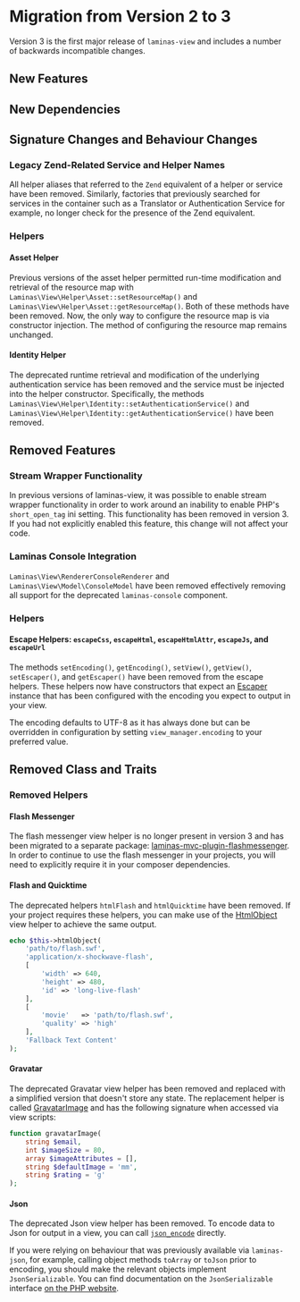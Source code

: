 # Migration from Version 2 to 3

Version 3 is the first major release of `laminas-view` and includes a number of backwards incompatible changes.

## New Features

## New Dependencies

## Signature Changes and Behaviour Changes

### Legacy Zend-Related Service and Helper Names

All helper aliases that referred to the `Zend` equivalent of a helper or service have been removed.
Similarly, factories that previously searched for services in the container such as a Translator or Authentication Service for example, no longer check for the presence of the Zend equivalent.

### Helpers

#### Asset Helper

Previous versions of the asset helper permitted run-time modification and retrieval of the resource map with `Laminas\View\Helper\Asset::setResourceMap()` and `Laminas\View\Helper\Asset::getResourceMap()`.
Both of these methods have been removed.
Now, the only way to configure the resource map is via constructor injection.
The method of configuring the resource map remains unchanged.

#### Identity Helper

The deprecated runtime retrieval and modification of the underlying authentication service has been removed and the service must be injected into the helper constructor.
Specifically, the methods `Laminas\View\Helper\Identity::setAuthenticationService()` and `Laminas\View\Helper\Identity::getAuthenticationService()` have been removed.

## Removed Features

### Stream Wrapper Functionality

In previous versions of laminas-view, it was possible to enable stream wrapper functionality in order to work around an inability to enable PHP's `short_open_tag` ini setting.
This functionality has been removed in version 3.
If you had not explicitly enabled this feature, this change will not affect your code.

### Laminas Console Integration

`Laminas\View\RendererConsoleRenderer` and `Laminas\View\Model\ConsoleModel` have been removed effectively removing all support for the deprecated `laminas-console` component.

### Helpers

#### Escape Helpers: `escapeCss`, `escapeHtml`, `escapeHtmlAttr`, `escapeJs`, and `escapeUrl`

The methods `setEncoding()`, `getEncoding()`, `setView()`, `getView()`, `setEscaper()`, and `getEscaper()` have been removed from the escape helpers.
These helpers now have constructors that expect an [Escaper](https://docs.laminas.dev/laminas-escaper/) instance that has been configured with the encoding you expect to output in your view.

The encoding defaults to UTF-8 as it has always done but can be overridden in configuration by setting `view_manager.encoding` to your preferred value.

## Removed Class and Traits

### Removed Helpers

#### Flash Messenger

The flash messenger view helper is no longer present in version 3 and has been migrated to a separate package: [laminas-mvc-plugin-flashmessenger](https://docs.laminas.dev/laminas-mvc-plugin-flashmessenger/).
In order to continue to use the flash messenger in your projects, you will need to explicitly require it in your composer dependencies.

#### Flash and Quicktime

The deprecated helpers `htmlFlash` and `htmlQuicktime` have been removed.
If your project requires these helpers, you can make use of the [HtmlObject](helpers/html-object.md) view helper to achieve the same output.

```php
echo $this->htmlObject(
    'path/to/flash.swf',
    'application/x-shockwave-flash',
    [
        'width' => 640,
        'height' => 480,
        'id' => 'long-live-flash'
    ],
    [
        'movie'   => 'path/to/flash.swf',
        'quality' => 'high'
    ],
    'Fallback Text Content'
);
```

#### Gravatar

The deprecated Gravatar view helper has been removed and replaced with a simplified version that doesn't store any state.
The replacement helper is called [GravatarImage](helpers/gravatar-image.md) and has the following signature when accessed via view scripts:

```php
function gravatarImage(
    string $email,
    int $imageSize = 80,
    array $imageAttributes = [],
    string $defaultImage = 'mm',
    string $rating = 'g'
);
```

#### Json

The deprecated Json view helper has been removed.
To encode data to Json for output in a view, you can call [`json_encode`](https://www.php.net/json_encode) directly.

If you were relying on behaviour that was previously available via `laminas-json`, for example, calling object methods `toArray` or `toJson` prior to encoding, you should make the relevant objects implement `JsonSerializable`.
You can find documentation on the `JsonSerializable` interface [on the PHP website](https://www.php.net/manual/class.jsonserializable.php).
